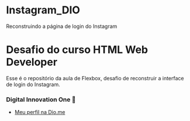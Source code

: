 # Instagram_DIO
Reconstruindo a página de login do Instagram
# Desafio do curso HTML Web Developer

Esse é o repositório da aula de Flexbox, desafio de reconstruir a interface de login do Instagram.

### Digital Innovation One 🚀

* [Meu perfil na Dio.me](https://web.dio.me/users/edevaldoalvesmacedo?tab=achievements)

 
